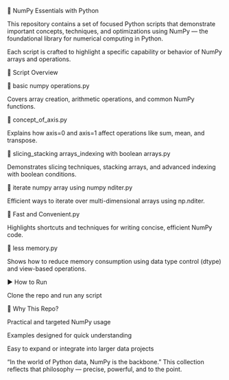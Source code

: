 🧠 NumPy Essentials with Python

This repository contains a set of focused Python scripts that demonstrate important concepts, techniques, and optimizations using NumPy — the foundational library for numerical computing in Python.

Each script is crafted to highlight a specific capability or behavior of NumPy arrays and operations.

📂 Script Overview

🔹 basic numpy operations.py

Covers array creation, arithmetic operations, and common NumPy functions.

🔹 concept_of_axis.py

Explains how axis=0 and axis=1 affect operations like sum, mean, and transpose.

🔹 slicing_stacking arrays_indexing with boolean arrays.py

Demonstrates slicing techniques, stacking arrays, and advanced indexing with boolean conditions.

🔹 iterate numpy array using numpy nditer.py

Efficient ways to iterate over multi-dimensional arrays using np.nditer.

🔹 Fast and Convenient.py

Highlights shortcuts and techniques for writing concise, efficient NumPy code.

🔹 less memory.py

Shows how to reduce memory consumption using data type control (dtype) and view-based operations.

▶️ How to Run

Clone the repo and run any script

📌 Why This Repo?

Practical and targeted NumPy usage

Examples designed for quick understanding

Easy to expand or integrate into larger data projects

“In the world of Python data, NumPy is the backbone.”
This collection reflects that philosophy — precise, powerful, and to the point.
